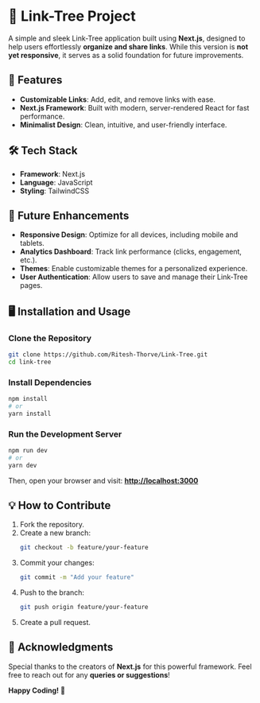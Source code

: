   # 🌳 Link-Tree Project

A simple and sleek Link-Tree application built using **Next.js**, designed to help users effortlessly **organize and share links**. While this version is **not yet responsive**, it serves as a solid foundation for future improvements.

## 🚀 Features
- **Customizable Links**: Add, edit, and remove links with ease.
- **Next.js Framework**: Built with modern, server-rendered React for fast performance.
- **Minimalist Design**: Clean, intuitive, and user-friendly interface.

## 🛠️ Tech Stack
- **Framework**: Next.js
- **Language**: JavaScript
- **Styling**: TailwindCSS

## 🎯 Future Enhancements
- **Responsive Design**: Optimize for all devices, including mobile and tablets.
- **Analytics Dashboard**: Track link performance (clicks, engagement, etc.).
- **Themes**: Enable customizable themes for a personalized experience.
- **User Authentication**: Allow users to save and manage their Link-Tree pages.

## 🖥️ Installation and Usage

### Clone the Repository
```bash
git clone https://github.com/Ritesh-Thorve/Link-Tree.git
cd link-tree
```

### Install Dependencies
```bash
npm install
# or
yarn install
```

### Run the Development Server
```bash
npm run dev
# or
yarn dev
```
Then, open your browser and visit: **[http://localhost:3000](http://localhost:3000)**

## 💡 How to Contribute

1. Fork the repository.
2. Create a new branch:
   ```bash
   git checkout -b feature/your-feature
   ```
3. Commit your changes:
   ```bash
   git commit -m "Add your feature"
   ```
4. Push to the branch:
   ```bash
   git push origin feature/your-feature
   ```
5. Create a pull request.

## 🙌 Acknowledgments
Special thanks to the creators of **Next.js** for this powerful framework.
Feel free to reach out for any **queries or suggestions**!

**Happy Coding! 🚀**

